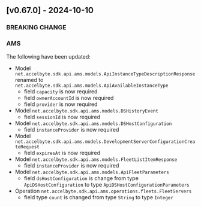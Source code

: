 <a name="v0.67.0"></a>
## [v0.67.0] - 2024-10-10

### BREAKING CHANGE

### AMS
The following have been updated:
- Model `net.accelbyte.sdk.api.ams.models.ApiInstanceTypeDescriptionResponse` renamed to `net.accelbyte.sdk.api.ams.models.ApiAvailableInstanceType `
  - field `capacity` is now required
  - field `ownerAccountId` is now required
  - field `provider` is now required
- Model `net.accelbyte.sdk.api.ams.models.DSHistoryEvent`
  - field `sessionId` is now required
- Model `net.accelbyte.sdk.api.ams.models.DSHostConfiguration`
  - field `instanceProvider` is now required
- Model `net.accelbyte.sdk.api.ams.models.DevelopmentServerConfigurationCreateRequest`
  - field `expiresAt` is now required
- Model `net.accelbyte.sdk.api.ams.models.FleetListItemResponse`
  - field `instanceProvider` is now required
- Model `net.accelbyte.sdk.api.ams.models.ApiFleetParameters`
  - field `dsHostConfiguration` is change from type `ApiDSHostConfiguration` to type `ApiDSHostConfigurationParameters`
- Operation `net.accelbyte.sdk.api.ams.operations.fleets.FleetServers`
  - field type `count` is changed from type `String` to type `Integer`